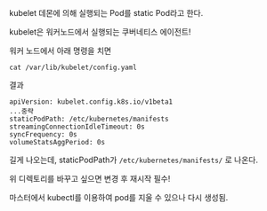kubelet 데몬에 의해 실행되는 Pod를 static Pod라고 한다. 

kubelet은 워커노드에서 실행되는 쿠버네티스 에이전트!

워커 노드에서 아래 명령을 치면

```
cat /var/lib/kubelet/config.yaml
```

결과 

```
apiVersion: kubelet.config.k8s.io/v1beta1
...중략
staticPodPath: /etc/kubernetes/manifests
streamingConnectionIdleTimeout: 0s
syncFrequency: 0s
volumeStatsAggPeriod: 0s
```
길게 나오는데, staticPodPath가 `/etc/kubernetes/manifests/` 로 나온다.

위 디렉토리를 바꾸고 싶으면 변경 후 재시작 필수!

마스터에서 kubectl를 이용하여 pod를 지울 수 있으나 다시 생성됨.
